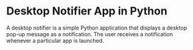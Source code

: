 # Desktop Notifier App in Python

A desktop notifier is a simple Python application that displays a desktop pop-up message as a notification. The user receives a notification whenever a particular app is launched. 